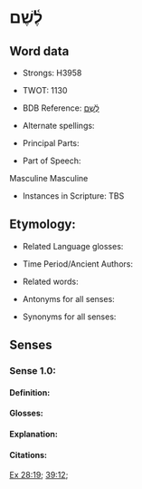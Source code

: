 # לֶ֫שֶׁם

<!-- Status: S2="NeedsEdits" -->
<!-- Lexica used for edits:   -->

## Word data

* Strongs: H3958

* TWOT: 1130

* BDB Reference: [לֶ֫שֶׁם](rc://en/bdb/dict/l.cc.ac)

* Alternate spellings:

* Principal Parts:

* Part of Speech:

Masculine Masculine 

* Instances in Scripture: TBS

## Etymology:

* Related Language glosses:

* Time Period/Ancient Authors:

* Related words:

* Antonyms for all senses:

* Synonyms for all senses:

## Senses

### Sense 1.0:

#### Definition:

#### Glosses:



#### Explanation:

#### Citations:

[Ex 28:19](rc://he/uhb/book/exo/28/19); [39:12](rc://he/uhb/book/exo/39/12); 

